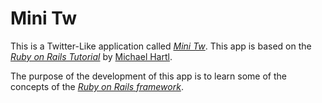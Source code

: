 # Mini Tw

This is a Twitter-Like application called 
[*Mini Tw*](https://mini-tw.herokuapp.com/).
This app is based on the
[*Ruby on Rails Tutorial*](http://www.railstutorial.org/)
by [Michael Hartl](http://www.michaelhartl.com/).

The purpose of the development of this app is to learn some of the concepts of the 
[*Ruby on Rails framework*](http://rubyonrails.org/).